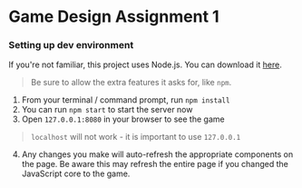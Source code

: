 # Game Design Assignment 1

### Setting up dev environment

If you're not familiar, this project uses Node.js. You can download it [here](https://nodejs.org/en/).

> Be sure to allow the extra features it asks for, like `npm`.

1. From your terminal / command prompt, run `npm install`
2. You can run `npm start` to start the server now
3. Open `127.0.0.1:8080` in your browser to see the game
> `localhost` will not work - it is important to use `127.0.0.1`
4. Any changes you make will auto-refresh the appropriate components on the page. Be aware this may refresh the entire page if you changed the JavaScript core to the game. 
